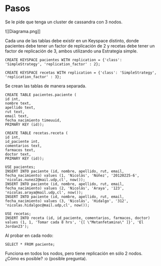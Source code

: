 # Pasos

Se le pide que tenga un cluster de cassandra con 3 nodos. 

![[Diagrama.png]]

Cada una de las tablas debe existir en un Keyspace distinto, donde pacientes debe tener un factor de replicación de 2 y recetas debe tener un factor de replicación de 3, ambos utilizando una Estrategia simple.

```
CREATE KEYSPACE pacientes WITH replication = {'class': 'SimpleStrategy', 'replication_factor' : 2};
   
CREATE KEYSPACE recetas WITH replication = {'class': 'SimpleStrategy', 'replication_factor' : 3};
```

Se crean las tablas de manera separada.

```
CREATE TABLE pacientes.paciente (
id int,
nombre text,
apellido text,
rut text,
email text,
fecha_nacimiento timeuuid,
PRIMARY KEY (id));

CREATE TABLE recetas.receta (
id int,
id_paciente int,
comentarios text,
farmacos text,
doctor text,
PRIMARY KEY (id));
```

```
USE pacientes;
INSERT INTO paciente (id, nombre, apellido, rut, email, fecha_nacimiento) values (1, 'Nicolás', 'Núñez', '20120225-6', 'nicolas.nunez2@mail.udp,cl', now());
INSERT INTO paciente (id, nombre, apellido, rut, email, fecha_nacimiento) values (2, 'Nicolás', 'Araya', '123', 'nicolas.araya@mail.udp,cl', now());
INSERT INTO paciente (id, nombre, apellido, rut, email, fecha_nacimiento) values (3, 'Nicolás', 'Hidalgo', '312', 'nicolas.hidalgoc@mail.udp,cl', now());

USE recetas;
INSERT INTO receta (id, id_paciente, comentarios, farmacos, doctor) values (1, 1, 'Tomar cada 8 hrs', '{[ \"Metanfetamina\" ]}', 'El Jordan23');
```

Al probar en cada nodo:

```
SELECT * FROM paciente;
```

Funciona en todos los nodos, pero tiene replicación en sólo 2 nodos. ¿Cómo es posible? :o (posible pregunta).